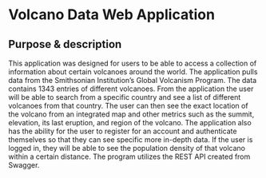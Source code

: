 # Volcano Data Web Application

## Purpose & description

This application was designed for users to be able to access a collection of information about certain
volcanoes around the world. The application pulls data from the Smithsonian Institution’s Global
Volcanism Program. The data contains 1343 entries of different volcanoes. From the application the
user will be able to search from a specific country and see a list of different volcanoes from that
country. The user can then see the exact location of the volcano from an integrated map and other
metrics such as the summit, elevation, its last eruption, and region of the volcano.
The application also has the ability for the user to register for an account and authenticate themselves
so that they can see specific more in-depth data. If the user is logged in, they will be able to see the
population density of that volcano within a certain distance. The program utilizes the REST API created
from Swagger.
